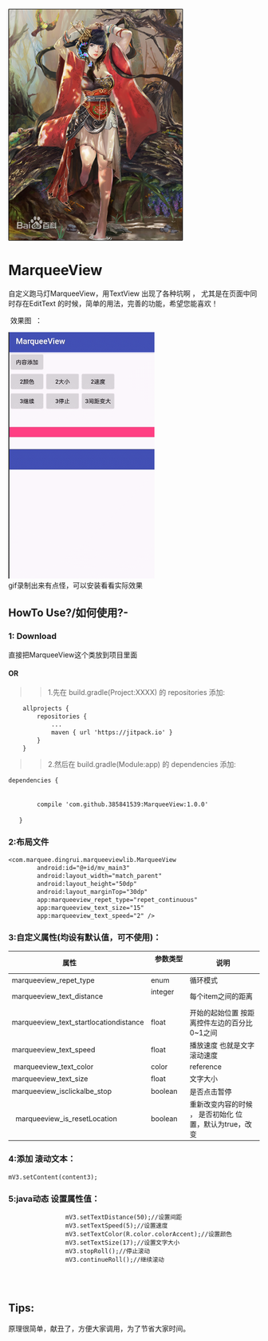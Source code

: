 ![Image text](https://github.com/385841539/BarrageView/blob/master/app/src/main/res/mipmap-hdpi/xiahoushi.jpg)

# MarqueeView

自定义跑马灯MarqueeView，用TextView 出现了各种坑啊 ， 尤其是在页面中同时存在EditText 的时候，简单的用法，完善的功能，希望您能喜欢！

 效果图  ：
 
 ![Image text]( https://github.com/385841539/MarqueeView/blob/master/%E8%B7%91%E9%A9%AC%E7%81%AF.gif)</br>
  gif录制出来有点怪，可以安装看看实际效果
 
 ## HowTo Use?/如何使用?-
### 1: Download
 直接把MarqueeView这个类放到项目里面
 #### OR 
>> 1.先在 build.gradle(Project:XXXX) 的 repositories 添加:</br>
```
	allprojects {
		repositories {
			...
			maven { url 'https://jitpack.io' }
		}
	}
```

>> 2.然后在 build.gradle(Module:app) 的 dependencies 添加:</br>
 
 ```
 dependencies {
	        
	
		 compile 'com.github.385841539:MarqueeView:1.0.0'
   
	}
```

### 2:布局文件

```
<com.marquee.dingrui.marqueeviewlib.MarqueeView
        android:id="@+id/mv_main3"
        android:layout_width="match_parent"
        android:layout_height="50dp"
        android:layout_marginTop="30dp"
        app:marqueeview_repet_type="repet_continuous"
        app:marqueeview_text_size="15"
        app:marqueeview_text_speed="2" />
```


### 3:自定义属性(均设有默认值，可不使用)：


| 属性           	 		|    参数类型           	| 说明  					|
| ------------------------- |------------------ | --------------------- |
| marqueeview_repet_type				| enum 			|循环模式|
| marqueeview_text_distance		| integer       	    | 每个item之间的距离|
| marqueeview_text_startlocationdistance				| float      	| 开始的起始位置 按距离控件左边的百分比 0~1之间|
| marqueeview_text_speed			| float  |播放速度 也就是文字滚动速度|
| marqueeview_text_color| color|reference | 文字颜色|
|marqueeview_text_size|float|  文字大小|
|  marqueeview_isclickalbe_stop  |boolean|  是否点击暂停  |
|  marqueeview_is_resetLocation  |boolean | 重新改变内容的时候 ， 是否初始化 位置，默认为true，改变  |

### 4:添加 滚动文本：
```
mV3.setContent(content3);

```
### 5:java动态 设置属性值：

```
                mV3.setTextDistance(50);//设置间距
                mV3.setTextSpeed(5);//设置速度   
                mV3.setTextColor(R.color.colorAccent);//设置颜色
                mV3.setTextSize(17);//设置文字大小
                mV3.stopRoll();//停止滚动
                mV3.continueRoll();//继续滚动
 
           
 
```


## Tips:
 原理很简单，献丑了，方便大家调用，为了节省大家时间。
